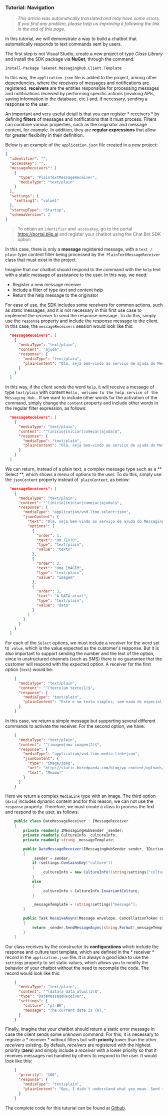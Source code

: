 ### Tutorial: Navigation

> *This article was automatically translated and may have some errors. If you find any problem, please help us improving it following the link in the end of this page.*

In this tutorial, we will demonstrate a way to build a chatbot that automatically responds to text commands sent by users.

The first step is not Visual Studio, create a new project of type *Class Library* and install the SDK package via **NuGet**, through the command:

    Install-Package Takenet.MessagingHub.Client.Template
  
In this way, the `application.json` file is added to the project, among other dependencies, where the *receivers* of messages and notifications are registered. **receivers** are the entities responsible for processing messages and notifications received by performing specific actions (invoking APIs, saving information in the database, etc.) and, if necessary, sending a response to the user.

An important and very useful detail is that you can register * receivers * by defining **filters** of messages and notifications that it must process. Filters can combine various properties, such as the originator and message content, for example. In addition, they are **regular expressions** that allow for greater flexibility in their definition.

Below is an example of the `application.json` file created in a new project:

```json
{
  "identifier": "",
  "accessKey": "",
  "messageReceivers": [
    {
      "type": "PlainTextMessageReceiver",
      "mediaType": "text/plain"
    }
  ],
  "settings": {
    "setting1": "value1"
  },
  "startupType": "Startup",
  "schemaVersion": 2
}
```
> To obtain an `identifier` and` accessKey`, go to the portal https://portal.blip.ai and register your chatbot using the Chat Bot SDK option

In this case, there is only a **message** registered message, with a `text / plain` type content filter being processed by the` PlainTextMessageReceiver` class that must exist in the project.

Imagine that our chatbot should respond to the command with the `help` text with a static message of assistance to the user. In this way, we need:
- Register a new message receiver
- Include a filter of type *text* and content *help*
- Return the help message to the originator

For ease of use, the SDK includes some *receivers* for common actions, such as static messages, and it is not necessary in this first use case to implement the *receiver* to send the response message. To do this, simply use the `response` property and include the response message to the client. In this case, the `messageReceivers` session would look like this:

```json
  "messageReceivers": [
    {
      "mediaType": "text/plain",
      "content": "ajuda",
      "response": {
        "mediaType": "text/plain",
        "plainContent": "Olá, seja bem-vindo ao serviço de ajuda do Messaging Hub."
      }
    }
  ]
```
In this way, if the client sends the word `help`, it will receive a message of type `text/plain` with content `Hello, welcome to the help service of the Messaging Hub.`. If we want to include other words for the activation of the command, simply change the `content` property and include other words in the regular filter expression, as follows:

```json
  "messageReceivers": [
    {
      "mediaType": "text/plain",
      "content": "^(inicio|iniciar|começar|ajuda)$",
      "response": {
        "mediaType": "text/plain",
        "plainContent": "Olá, seja bem-vindo ao serviço de ajuda do Messaging Hub."
      }
    }
  ]
```
We can return, instead of a plain text, a complex message type such as a ** Select **, which shows a menu of options to the user. To do this, simply use the `jsonContent` property instead of` plainContent`, as below:

```json
  "messageReceivers": [
    {
      "mediaType": "text/plain",
      "content": "^(inicio|iniciar|começar|ajuda)$",
      "response": {
        "mediaType": "application/vnd.lime.select+json",
        "jsonContent": {
          "text": "Olá, seja bem-vindo ao serviço de ajuda do Messaging Hub. Escolha o que você deseja receber:",
          "options": [
            {
              "order": 1,
              "text": "Um TEXTO",
              "type": "text/plain",
              "value": "texto"
            },
            {
              "order": 2,
              "text": "Uma IMAGEM",
              "type": "text/plain",
              "value": "imagem"
            },
            {
              "order": 3,
              "text": "A DATA atual",
              "type": "text/plain",
              "value": "data"
            }
          ]
        }
      }
    }
  ]
```
For each of the `Select` options, we must include a *receiver* for the word set to` value`, which is the value expected as the customer's response. But it is also important to support sending the number and the text of the option, since in unstructured channels (such as SMS) there is no guarantee that the customer will respond with the expected option. A receiver for the first option (`text`) would be:

```json
    {
      "mediaType": "text/plain",
      "content": "^(texto|um texto|1)$",
      "response": {
        "mediaType": "text/plain",
        "plainContent": "Este é um texto simples, sem nada de especial."
      }
    }
```    
In this case, we return a simple message but supporting several different commands to activate the receiver. For the second option, we have:

```json
    {
      "mediaType": "text/plain",
      "content": "^(imagem|uma imagem|2)$",
      "response": {
        "mediaType": "application/vnd.lime.media-link+json",
        "jsonContent": {
          "type": "image/jpeg",
          "uri": "http://static.boredpanda.com/blog/wp-content/uploads/2015/09/Instagrams-most-famous-cat-Nala165604f5fc88e5f.jpg",
          "text": "Meaww!"
        }
      }
    }
```    

Here we return a complex `MediaLink` type with an image. The third option (`data`) includes dynamic content and for this reason, we can not use the` response` property. Therefore, we must create a class to process the text and respond to the user, as follows:

```csharp
    public class DateMessageReceiver : IMessageReceiver
    {
        private readonly IMessagingHubSender _sender;
        private readonly CultureInfo _cultureInfo;
        private readonly string _messageTemplate;

        public DateMessageReceiver(IMessagingHubSender sender, IDictionary<string, object> settings)
        {
            _sender = sender;
            if (settings.ContainsKey("culture"))
            {            
                _cultureInfo = new CultureInfo((string)settings["culture"]);
            }
            else
            {
                _cultureInfo = CultureInfo.InvariantCulture;
            }

            _messageTemplate = (string)settings["message"];
        }

        public Task ReceiveAsync(Message envelope, CancellationToken cancellationToken = new CancellationToken())
        {
            return _sender.SendMessageAsync(string.Format(_messageTemplate, DateTime.Now.ToString("g", _cultureInfo)), envelope.From, cancellationToken);
        }
    }
```

Our class receives by the constructor its **configurations** which include the response and culture text template, which are defined in the * receiver * record in the `application.json` file. It is always a good idea to use the `settings` property to set static values, which allows you to modify the behavior of your chatbot without the need to recompile the code. The record would look like this:

```json
    {
      "mediaType": "text/plain",
      "content": "^(data|a data atual|3)$",
      "type": "DateMessageReceiver",
      "settings": {
        "culture": "pt-BR",
        "message": "The current date is {0}."
      }
    }
```
Finally, imagine that your chatbot should return a static error message in case the client sends some unknown command. For this, it is necessary to register a * receiver * without filters but with **priority** lower than the other *receivers* existing. By default, *receivers* are registered with the highest priority (**zero**) and simply include a *receiver* with a lower priority so that it receives messages not handled by others to respond to the user. It would look like this:

```json
    {
      "priority": "100",
      "response": {
        "mediaType": "text/plain",
        "plainContent": "Ops, I didn't understand what you mean. Send the text HELP if you need."
      }
    }
```    
The complete code for this tuturial can be found at [Github](https://github.com/takenet/messaginghub-client-csharp/tree/master/src/Samples/Navigation).
